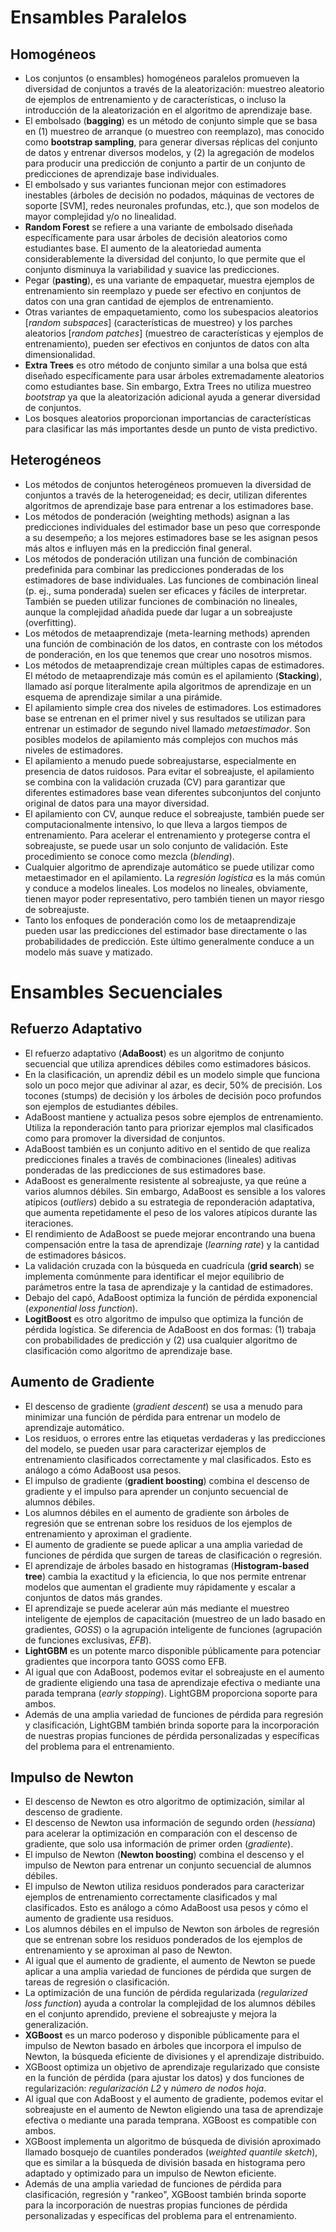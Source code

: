 # Ensambles Paralelos 

## Homogéneos

* Los conjuntos (o ensambles) homogéneos paralelos promueven la diversidad de conjuntos a través de la aleatorización: muestreo aleatorio de ejemplos de entrenamiento y de características, o incluso la introducción de la aleatorización en el algoritmo de aprendizaje base.
* El embolsado (**bagging**) es un método de conjunto simple que se basa en (1) muestreo de arranque (o muestreo con reemplazo), mas conocido como **bootstrap sampling**, para generar diversas réplicas del conjunto de datos y entrenar diversos modelos, y (2) la agregación de modelos para producir una predicción de conjunto a partir de un conjunto de predicciones de aprendizaje base individuales.
* El embolsado y sus variantes funcionan mejor con estimadores inestables (árboles de decisión no podados, máquinas de vectores de soporte [SVM], redes neuronales profundas, etc.), que son modelos de mayor complejidad y/o no linealidad.
* **Random Forest** se refiere a una variante de embolsado diseñada específicamente para usar árboles de decisión aleatorios como estudiantes base. El aumento de la aleatoriedad aumenta considerablemente la diversidad del conjunto, lo que permite que el conjunto disminuya la variabilidad y suavice las predicciones.
* Pegar (**pasting**), es una variante de empaquetar, muestra ejemplos de entrenamiento sin reemplazo y puede ser efectivo en conjuntos de datos con una gran cantidad de ejemplos de entrenamiento.
* Otras variantes de empaquetamiento, como los subespacios aleatorios [*random subspaces*] (características de muestreo) y los parches aleatorios [*random patches*] (muestreo de características y ejemplos de entrenamiento), pueden ser efectivos en conjuntos de datos con alta dimensionalidad.
* **Extra Trees** es otro método de conjunto similar a una bolsa que está diseñado específicamente para usar árboles extremadamente aleatorios como estudiantes base. Sin embargo, Extra Trees no utiliza muestreo *bootstrap* ya que la aleatorización adicional ayuda a generar diversidad de conjuntos.
* Los bosques aleatorios proporcionan importancias de características para clasificar las más importantes desde un punto de vista predictivo.

## Heterogéneos

* Los métodos de conjuntos heterogéneos promueven la diversidad de conjuntos a través de la heterogeneidad; es decir, utilizan diferentes algoritmos de aprendizaje base para entrenar a los estimadores base.
* Los métodos de ponderación (weighting methods) asignan a las predicciones individuales del estimador base un peso que corresponde a su desempeño; a los mejores estimadores base se les asignan pesos más altos e influyen más en la predicción final general.
* Los métodos de ponderación utilizan una función de combinación predefinida para combinar las predicciones ponderadas de los estimadores de base individuales. Las funciones de combinación lineal (p. ej., suma ponderada) suelen ser eficaces y fáciles de interpretar. También se pueden utilizar funciones de combinación no lineales, aunque la complejidad añadida puede dar lugar a un sobreajuste (overfitting).
* Los métodos de metaaprendizaje (meta-learning methods) aprenden una función de combinación de los datos, en contraste con los métodos de ponderación, en los que tenemos que crear uno nosotros mismos.
* Los métodos de metaaprendizaje crean múltiples capas de estimadores. El método de metaaprendizaje más común es el apilamiento (**Stacking**), llamado así porque literalmente apila algoritmos de aprendizaje en un esquema de aprendizaje similar a una pirámide.
* El apilamiento simple crea dos niveles de estimadores. Los estimadores base se entrenan en el primer nivel y sus resultados se utilizan para entrenar un estimador de segundo nivel llamado *metaestimador*. Son posibles modelos de apilamiento más complejos con muchos más niveles de estimadores.
* El apilamiento a menudo puede sobreajustarse, especialmente en presencia de datos ruidosos. Para evitar el sobreajuste, el apilamiento se combina con la validación cruzada (CV) para garantizar que diferentes estimadores base vean diferentes subconjuntos del conjunto original de datos para una mayor diversidad.
* El apilamiento con CV, aunque reduce el sobreajuste, también puede ser computacionalmente intensivo, lo que lleva a largos tiempos de entrenamiento. Para acelerar el entrenamiento y protegerse contra el sobreajuste, se puede usar un solo conjunto de validación. Este procedimiento se conoce como mezcla (*blending*).
* Cualquier algoritmo de aprendizaje automático se puede utilizar como metaestimador en el apilamiento. La *regresión logística* es la más común y conduce a modelos lineales. Los modelos no lineales, obviamente, tienen mayor poder representativo, pero también tienen un mayor riesgo de sobreajuste.
* Tanto los enfoques de ponderación como los de metaaprendizaje pueden usar las predicciones del estimador base directamente o las probabilidades de predicción. Este último generalmente conduce a un modelo más suave y matizado.

# Ensambles Secuenciales
## Refuerzo Adaptativo

* El refuerzo adaptativo (**AdaBoost**) es un algoritmo de conjunto secuencial que utiliza aprendices débiles como estimadores básicos.
* En la clasificación, un aprendiz débil es un modelo simple que funciona solo un poco mejor que adivinar al azar, es decir, 50% de precisión. Los tocones (stumps) de decisión y los árboles de decisión poco profundos son ejemplos de estudiantes débiles.
* AdaBoost mantiene y actualiza pesos sobre ejemplos de entrenamiento. Utiliza la reponderación tanto para priorizar ejemplos mal clasificados como para promover la diversidad de conjuntos.
* AdaBoost también es un conjunto aditivo en el sentido de que realiza predicciones finales a través de combinaciones (lineales) aditivas ponderadas de las predicciones de sus estimadores base.
* AdaBoost es generalmente resistente al sobreajuste, ya que reúne a varios alumnos débiles. Sin embargo, AdaBoost es sensible a los valores atípicos (*outliers*) debido a su estrategia de reponderación adaptativa, que aumenta repetidamente el peso de los valores atípicos durante las iteraciones.
* El rendimiento de AdaBoost se puede mejorar encontrando una buena compensación entre la tasa de aprendizaje (*learning rate*) y la cantidad de estimadores básicos.
* La validación cruzada con la búsqueda en cuadrícula (**grid search**) se implementa comúnmente para identificar el mejor equilibrio de parámetros entre la tasa de aprendizaje y la cantidad de estimadores.
* Debajo del capó, AdaBoost optimiza la función de pérdida exponencial (*exponential loss function*).
* **LogitBoost** es otro algoritmo de impulso que optimiza la función de pérdida logística. Se diferencia de AdaBoost en dos formas: (1) trabaja con probabilidades de predicción y (2) usa cualquier algoritmo de clasificación como algoritmo de aprendizaje base.

## Aumento de Gradiente

* El descenso de gradiente (*gradient descent*) se usa a menudo para minimizar una función de pérdida para entrenar un modelo de aprendizaje automático.
* Los residuos, o errores entre las etiquetas verdaderas y las predicciones del modelo, se pueden usar para caracterizar ejemplos de entrenamiento clasificados correctamente y mal clasificados. Esto es análogo a cómo AdaBoost usa pesos.
* El impulso de gradiente (**gradient boosting**) combina el descenso de gradiente y el impulso para aprender un conjunto secuencial de alumnos débiles.
* Los alumnos débiles en el aumento de gradiente son árboles de regresión que se entrenan sobre los residuos de los ejemplos de entrenamiento y aproximan el gradiente.
* El aumento de gradiente se puede aplicar a una amplia variedad de funciones de pérdida que surgen de tareas de clasificación o regresión.
* El aprendizaje de árboles basado en histogramas (**Histogram-based tree**) cambia la exactitud y la eficiencia, lo que nos permite entrenar modelos que aumentan el gradiente muy rápidamente y escalar a conjuntos de datos más grandes.
* El aprendizaje se puede acelerar aún más mediante el muestreo inteligente de ejemplos de capacitación (muestreo de un lado basado en gradientes, *GOSS*) o la agrupación inteligente de funciones (agrupación de funciones exclusivas, *EFB*).
* **LightGBM** es un potente marco disponible públicamente para potenciar gradientes que incorpora tanto GOSS como EFB.
* Al igual que con AdaBoost, podemos evitar el sobreajuste en el aumento de gradiente eligiendo una tasa de aprendizaje efectiva o mediante una parada temprana (*early stopping*). LightGBM proporciona soporte para ambos.
* Además de una amplia variedad de funciones de pérdida para regresión y clasificación, LightGBM también brinda soporte para la incorporación de nuestras propias funciones de pérdida personalizadas y específicas del problema para el entrenamiento.

## Impulso de Newton

* El descenso de Newton es otro algoritmo de optimización, similar al descenso de gradiente.
* El descenso de Newton usa información de segundo orden (*hessiana*) para acelerar la optimización en comparación con el descenso de gradiente, que solo usa información de primer orden (*gradiente*).
* El impulso de Newton (**Newton boosting**) combina el descenso y el impulso de Newton para entrenar un conjunto secuencial de alumnos débiles.
* El impulso de Newton utiliza residuos ponderados para caracterizar ejemplos de entrenamiento correctamente clasificados y mal clasificados. Esto es análogo a cómo AdaBoost usa pesos y cómo el aumento de gradiente usa residuos.
* Los alumnos débiles en el impulso de Newton son árboles de regresión que se entrenan sobre los residuos ponderados de los ejemplos de entrenamiento y se aproximan al paso de Newton.
* Al igual que el aumento de gradiente, el aumento de Newton se puede aplicar a una amplia variedad de funciones de pérdida que surgen de tareas de regresión o clasificación.
* La optimización de una función de pérdida regularizada (*regularized loss function*) ayuda a controlar la complejidad de los alumnos débiles en el conjunto aprendido, previene el sobreajuste y mejora la generalización.
* **XGBoost** es un marco poderoso y disponible públicamente para el impulso de Newton basado en árboles que incorpora el impulso de Newton, la búsqueda eficiente de divisiones y el aprendizaje distribuido.
* XGBoost optimiza un objetivo de aprendizaje regularizado que consiste en la función de pérdida (para ajustar los datos) y dos funciones de regularización: *regularización L2* y *número de nodos hoja*.
* Al igual que con AdaBoost y el aumento de gradiente, podemos evitar el sobreajuste en el aumento de Newton eligiendo una tasa de aprendizaje efectiva o mediante una parada temprana. XGBoost es compatible con ambos.
* XGBoost implementa un algoritmo de búsqueda de división aproximado llamado bosquejo de cuantiles ponderados (*weighted quantile sketch*), que es similar a la búsqueda de división basada en histograma pero adaptado y optimizado para un impulso de Newton eficiente.
* Además de una amplia variedad de funciones de pérdida para clasificación, regresión y "rankeo", XGBoost también brinda soporte para la incorporación de nuestras propias funciones de pérdida personalizadas y específicas del problema para el entrenamiento.